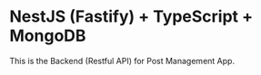 # NestJS (Fastify) + TypeScript + MongoDB

This is the Backend (Restful API) for Post Management App.
